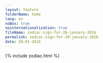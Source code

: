 ```yaml
---
layout: feature
folderName: home
lang: en
noBox: true
nointernationalization: true
fileName: zodiac-sign-for-20-january-2016
permalink: zodiac-sign-for-20-january-2016
date: 20-01-2016
---
```

{% include zodiac.html %}
